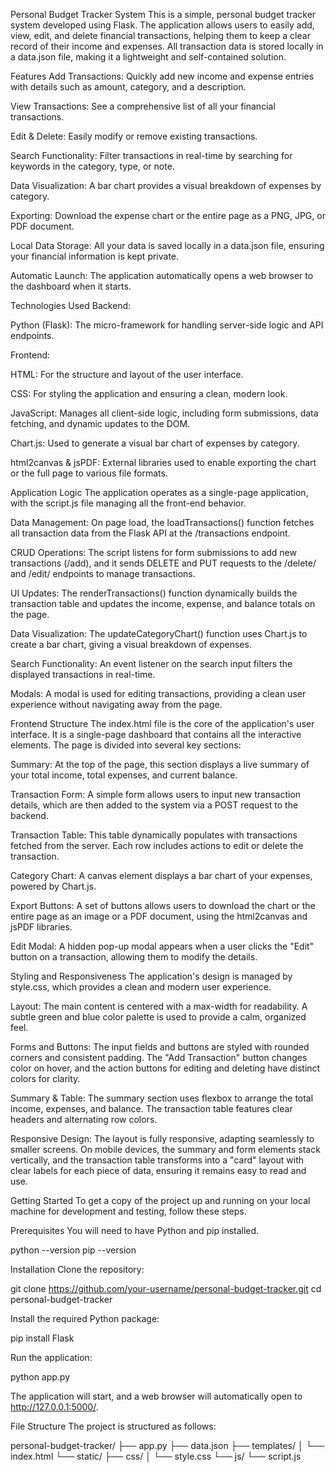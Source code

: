 Personal Budget Tracker System
This is a simple, personal budget tracker system developed using Flask. The application allows users to easily add, view, edit, and delete financial transactions, helping them to keep a clear record of their income and expenses. All transaction data is stored locally in a data.json file, making it a lightweight and self-contained solution.

Features
Add Transactions: Quickly add new income and expense entries with details such as amount, category, and a description.

View Transactions: See a comprehensive list of all your financial transactions.

Edit & Delete: Easily modify or remove existing transactions.

Search Functionality: Filter transactions in real-time by searching for keywords in the category, type, or note.

Data Visualization: A bar chart provides a visual breakdown of expenses by category.

Exporting: Download the expense chart or the entire page as a PNG, JPG, or PDF document.

Local Data Storage: All your data is saved locally in a data.json file, ensuring your financial information is kept private.

Automatic Launch: The application automatically opens a web browser to the dashboard when it starts.

Technologies Used
Backend:

Python (Flask): The micro-framework for handling server-side logic and API endpoints.

Frontend:

HTML: For the structure and layout of the user interface.

CSS: For styling the application and ensuring a clean, modern look.

JavaScript: Manages all client-side logic, including form submissions, data fetching, and dynamic updates to the DOM.

Chart.js: Used to generate a visual bar chart of expenses by category.

html2canvas & jsPDF: External libraries used to enable exporting the chart or the full page to various file formats.

Application Logic
The application operates as a single-page application, with the script.js file managing all the front-end behavior.

Data Management: On page load, the loadTransactions() function fetches all transaction data from the Flask API at the /transactions endpoint.

CRUD Operations: The script listens for form submissions to add new transactions (/add), and it sends DELETE and PUT requests to the /delete/<id> and /edit/<id> endpoints to manage transactions.

UI Updates: The renderTransactions() function dynamically builds the transaction table and updates the income, expense, and balance totals on the page.

Data Visualization: The updateCategoryChart() function uses Chart.js to create a bar chart, giving a visual breakdown of expenses.

Search Functionality: An event listener on the search input filters the displayed transactions in real-time.

Modals: A modal is used for editing transactions, providing a clean user experience without navigating away from the page.

Frontend Structure
The index.html file is the core of the application's user interface. It is a single-page dashboard that contains all the interactive elements. The page is divided into several key sections:

Summary: At the top of the page, this section displays a live summary of your total income, total expenses, and current balance.

Transaction Form: A simple form allows users to input new transaction details, which are then added to the system via a POST request to the backend.

Transaction Table: This table dynamically populates with transactions fetched from the server. Each row includes actions to edit or delete the transaction.

Category Chart: A canvas element displays a bar chart of your expenses, powered by Chart.js.

Export Buttons: A set of buttons allows users to download the chart or the entire page as an image or a PDF document, using the html2canvas and jsPDF libraries.

Edit Modal: A hidden pop-up modal appears when a user clicks the "Edit" button on a transaction, allowing them to modify the details.

Styling and Responsiveness
The application's design is managed by style.css, which provides a clean and modern user experience.

Layout: The main content is centered with a max-width for readability. A subtle green and blue color palette is used to provide a calm, organized feel.

Forms and Buttons: The input fields and buttons are styled with rounded corners and consistent padding. The "Add Transaction" button changes color on hover, and the action buttons for editing and deleting have distinct colors for clarity.

Summary & Table: The summary section uses flexbox to arrange the total income, expenses, and balance. The transaction table features clear headers and alternating row colors.

Responsive Design: The layout is fully responsive, adapting seamlessly to smaller screens. On mobile devices, the summary and form elements stack vertically, and the transaction table transforms into a "card" layout with clear labels for each piece of data, ensuring it remains easy to read and use.

Getting Started
To get a copy of the project up and running on your local machine for development and testing, follow these steps.

Prerequisites
You will need to have Python and pip installed.

python --version
pip --version

Installation
Clone the repository:

git clone https://github.com/your-username/personal-budget-tracker.git
cd personal-budget-tracker

Install the required Python package:

pip install Flask

Run the application:

python app.py

The application will start, and a web browser will automatically open to http://127.0.0.1:5000/.

File Structure
The project is structured as follows:

personal-budget-tracker/
├── app.py
├── data.json
├── templates/
│   └── index.html
└── static/
    ├── css/
    │   └── style.css
    └── js/
        └── script.js
